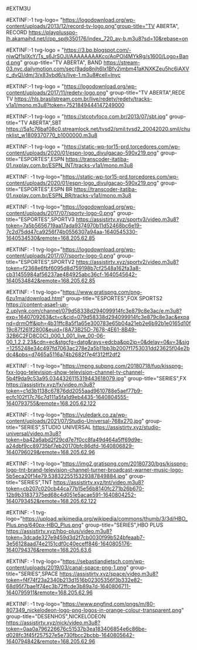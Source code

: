 #EXTM3U

#EXTINF:-1 tvg-logo= "https://logodownload.org/wp-content/uploads/2013/12/record-tv-logo.png"group-title="TV ABERTA", RECORD 
https://playplusspo-lh.akamaihd.net/i/pp_sp@350176/index_720_av-b.m3u8?sd=10&rebase=on
 
#EXTINF:-1 tvg-logo = "https://3.bp.blogspot.com/-njwQf1sIXcY/Ts_s6JrSOJI/AAAAAAAAKco/AoPOI4MYkRg/s1600/Logo+Band.png" group-title="TV ABERTA", BAND
https://stream-03.nyc.dailymotion.com/sec(9adq8njh6Ix1Bfv2jmbm41aKNXKZeu5hc6iAXVc_dvQ)/dm/3/x83vbd6/s/live-1.m3u8#cell=lnyc

#EXTINF:-1 tvg-logo = "https://logodownload.org/wp-content/uploads/2017/11/redetv-logo.png" group-title="TV ABERTA",REDE TV
https://hls.brasilstream.com.br/live/redetv/redetv/tracks-v1a1/mono.m3u8?token=7521849444147249000

#EXTINF:-1 tvg-logo = "https://stcotvfoco.com.br/2013/07/sbt.jpg" group-title="TV ABERTA",SBT
https://5a1c76baf08c0.streamlock.net/tvsd2/smil:tvsd2_20042020.smil/chunklist_w1809370770_b1000000.m3u8

#EXTINF:-1 tvg-logo = "https://static-wp-tor15-prd.torcedores.com/wp-content/uploads/2020/01/espn-logo_divulgacao-590x219.png" group-title="ESPORTES",ESPN
https://transcoder-itatiba-01.nxplay.com.br/ESPN_INT/tracks-v1a1/mono.m3u8

#EXTINF: -1 tvg-logo="https://static-wp-tor15-prd.torcedores.com/wp-content/uploads/2020/01/espn-logo_divulgacao-590x219.png" group-title="ESPORTES",ESPN BR
https://transcoder-itatiba-01.nxplay.com.br/ESPN_BR/tracks-v1a1/mono.m3u8

#EXTINF: -1 tvg-logo="https://logodownload.org/wp-content/uploads/2017/07/sportv-logo-0.png" group-title="ESPORTES",SPORTV3
https://assistirtv.xyz/sportv3/video.m3u8?token=7a5b5656719aa17ada9374970b11d52468bc6e19-7c2d75dd47ca9256f74b0556307a94aa-1640545330-1640534530&remote=168.205.62.85

#EXTINF: -1 tvg-logo="https://logodownload.org/wp-content/uploads/2017/07/sportv-logo-0.png" group-title="ESPORTES",SPORTV2
https://assistirtv.xyz/sportv2/video.m3u8?token=f2368e6fbf6095d8d759198b7cf2548a162fa3a8-cb31455984af56237ae484925abc36cf-1640545642-1640534842&remote=168.205.62.85

#EXTINF: -1 tvg-logo="https://www.gratispng.com/png-6zu1ma/download.html" group-title="ESPORTES",FOX SPORTS2
https://content-asae1-up-2.uplynk.com/channel/079d58338d294099914fc3e879c8e3ac/e.m3u8?exp=1640709263&ct=c&cid=079d58338d294099914fc3e879c8e3ac&expand=drmOff&iph=4b31ffc8a5f1a65e300783e65b04a21eb2e6b92b1e0165d10f19c87f261f2800&euid={8A73B25D-7678-4E61-8B49-32B6C2FD8C0C}_000_1_001_live_00-06-00_1.2.2.23&cdn=ec&stgcfg=datg&rays=edcba&pp2ip=0&delay=0&v=3&sig=1255248e34c497fd7063ac278e2a5b11bb3b2007f1753031dd23625f04e2bdc4&pbs=d7465a5116a74b2682f7e4f312ff2df2

#EXTINF: -1 tvg-logo="https://mpng.subpng.com/20180718/fuo/kisspng-fxx-logo-television-show-television-channel-tv-channel-5b4f9da9c53a95.0344326115319443618079.jpg" group-title="SERIES",FX
https://assistirtv.xyz/fx/video.m3u8?token=c1d3b1138c67876dd2055aad9610788e5aef77b9-ecfc102f17c76c7d111a5fa1d9eb4435-1640804555-1640793755&remote=168.205.62.122

#EXTINF: -1 tvg-logo="https://yuledark.co.za/wp-content/uploads/2021/07/Studio-Universal-768x270.jpg" group-title="SERIES",STUDIO UNIVERSAL
https://assistirtv.xyz/studio-universal/video.m3u8?token=ba42a6abd2f29cd7e7f0cc8fa49d464a5ff69d9e-a24dbf9cc89735bf7eb20170bfc86dfd-1640806829-1640796029&remote=168.205.62.96

#EXTINF: -1 tvg-logo="https://img2.gratispng.com/20180730/bgs/kisspng-logo-tnt-brand-television-channel-turner-broadcast-warner-music-logo-5b5eca20f14e79.5383225515329387849884.jpg" group-title="SERIES",TNT
https://assistirtv.xyz/tnt/video.m3u8?token=cb207c020cb44ca77b15e56b8140fc271b26b670-12b9b31837375ed68c4d051e5acae591-1640804252-1640793452&remote=168.205.62.122

#EXTINF: -1 tvg-logo="https://upload.wikimedia.org/wikipedia/commons/thumb/3/3d/HBO_Plus.png/640px-HBO_Plus.png" group-title="SERIES",HBO PLUS
https://assistirtv.xyz/hbo-plus/video.m3u8?token=3dcade327e9459d3d2f7cb0030f99b524bfeaab7-3e56128aad74e2151cdf0c40eceff846-1640805176-1640794376&remote=168.205.63.6

#EXTINF: -1 tvg-logo="https://sebastiandietsch.com/wp-content/uploads/2019/03/canal-space-png-1.png" group-title="SERIES",SPACE
https://assistirtv.xyz/space/video.m3u8?token=f4f74f23a2340b213d1516b02305356f3b332e82-68d95f7bae1f74ec3b72ffcde3b89a7d-1640806711-1640795911&remote=168.205.62.96

#EXTINF: -1 tvg-logo="https://www.pngfind.com/pngs/m/80-807349_nickelodeon-logo-png-logos-in-orange-colour-transparent.png" group-title="DESENHOS",NICKELODEON
https://assistirtv.xyz/nick/video.m3u8?token=0aa0a796226676c51537b3ea183406854e6c86be-d028fc3f45f257527e5e730fbcc2bcbb-1640805642-1640794842&remote=168.205.62.96
